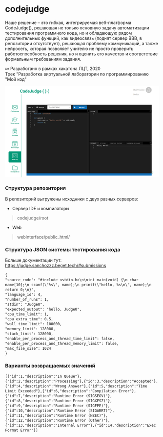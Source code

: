 # codejudge
Наше решение – это гибкая, интегрируемая веб-платформа CodeJudge(), решающая не только основную задачу автоматизации тестирования программного кода, но и обладающую рядом дополнительных функций, как видеосвязь (поднят сервер BBB, в репозитории отсутствует), решающая проблему коммуникаций, а также нейросеть, которая позволяет учителю не просто проверить работоспособность решения, но и оценить его качество и соответствие формальным требованиям задания.

:zzz: Разработано в рамках хакатона ЛЦТ, 2020  
Трек "Разработка виртуальной лаборатории по программированию "Мой код"

![Скринот](https://github.com/EANeustroeva/codejudge/blob/master/screen.png)

### Структура репозитория
В репозиторий выгружены исходники с двух разных серверов:
* Сервер IDE и компиляторы
> codejudge/root
* Web 
> webinterface/public_html/

### Структура JSON системы тестирования кода
Больше документации тут: https://judge.sanchozzz.beget.tech/#submissions
```
{
"source_code": "#include <stdio.h>\n\nint main(void) {\n char name[10];\n scanf(\"%s\", name);\n printf(\"hello, %s\n\", name);\n return 0;\n}",
"language_id": 4,
"number_of_runs": 1,
"stdin": "Judge0",
"expected_output": "hello, Judge0",
"cpu_time_limit": 1,
"cpu_extra_time": 0.5,
"wall_time_limit": 100000,
"memory_limit": 128000,
"stack_limit": 128000,
"enable_per_process_and_thread_time_limit": false,
"enable_per_process_and_thread_memory_limit": false,
"max_file_size": 1024
}
```

### Варианты возвращаемых значений

```
[{"id":1,"description":"In Queue"},{"id":2,"description":"Processing"},{"id":3,"description":"Accepted"},{"id":4,"description":"Wrong Answer"},{"id":5,"description":"Time Limit Exceeded"},{"id":6,"description":"Compilation Error"},{"id":7,"description":"Runtime Error (SIGSEGV)"},{"id":8,"description":"Runtime Error (SIGXFSZ)"},{"id":9,"description":"Runtime Error (SIGFPE)"},{"id":10,"description":"Runtime Error (SIGABRT)"},{"id":11,"description":"Runtime Error (NZEC)"},{"id":12,"description":"Runtime Error (Other)"},{"id":13,"description":"Internal Error"},{"id":14,"description":"Exec Format Error"}]
```

